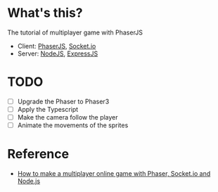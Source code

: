 # What's this?
The tutorial of multiplayer game with PhaserJS
- Client: [PhaserJS](https://phaser.io/), [Socket.io](https://socket.io/)
- Server: [NodeJS](https://nodejs.org/), [ExpressJS](https://expressjs.com/)

# TODO
- [ ] Upgrade the Phaser to Phaser3
- [ ] Apply the Typescript
- [ ] Make the camera follow the player
- [ ] Animate the movements of the sprites

# Reference
- [How to make a multiplayer online game with Phaser, Socket.io and Node.js](https://www.dynetisgames.com/2017/03/06/how-to-make-a-multiplayer-online-game-with-phaser-socket-io-and-node-js/)